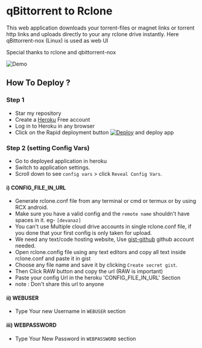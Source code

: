 # qBittorrent to Rclone 

This web application downloads your torrent-files or magnet links or torrent http links and uploads directly to your any rclone drive instantly.
Here qBittorrent-nox (Linux) is used as web UI 

Special thanks to rclone and qbittorrent-nox

![Demo](https://raw.githubusercontent.com/developeranaz/qbittorrent-to-rclone-heroku-beta/main/demo/Screenshot%202022-01-09%20180328.png)


## How To Deploy ?
### Step 1
* Star my repository
* Create a [Heroku](https://dashboard.heroku.com/login) Free account
* Log in to Heroku in any browser
* Click on the Rapid deployment button [![Deploy](https://www.herokucdn.com/deploy/button.svg)](https://dashboard.heroku.com/new?template=https://github.com/dev-extended/developeranaz-780636CE89D20522271DF0805C35D433EF827019F263D4A875FFC762D8F4F039) and deploy app
### Step 2 (setting Config Vars)
* Go to deployed application in heroku
* Switch to application settings.
* Scroll down to see `config vars` > click `Reveal Config Vars`.

#### i) CONFIG_FILE_IN_URL

* Generate rclone.conf file from any terminal or cmd or termux or by using RCX android.
* Make sure you have a valid config and the `remote name` shouldn't have spaces in it. eg- `[devanaz]`
* You can't use Multiple cloud drive accounts in single rclone.conf file, if you done that your first config is only taken for upload.
* We need any text/code hosting website, Use [gist-github](https://gist.github.com) github account needed.
* Open rclone.config file using any text editors and copy all text inside rclone.conf and paste it in gist
* Choose any file name and save it by clicking `Create secret gist`.
* Then Click RAW button and copy the url (RAW is important)
* Paste your config Url in the heroku 'CONFIG_FILE_IN_URL' Section 
* note : Don't share this url to anyone

#### ii) WEBUSER
* Type Your new Username in `WEBUSER` section

#### iii) WEBPASSWORD
* Type Your New Password in `WEBPASSWORD` section





